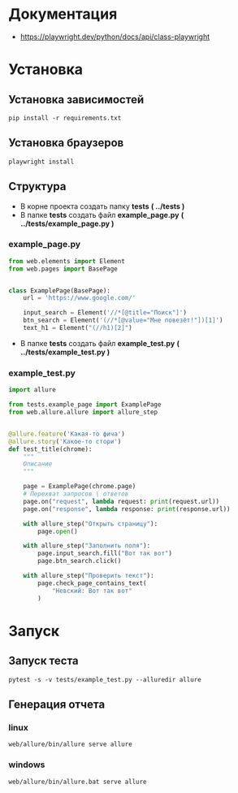 # Документация
* https://playwright.dev/python/docs/api/class-playwright
# Установка
## Установка зависимостей
```shell
pip install -r requirements.txt
```
## Установка браузеров
```shell
playwright install
```
## Структура
* В корне проекта создать папку **tests** **( ../tests )**
* В папке **tests** создать файл **example_page.py** **( ../tests/example_page.py )**
### example_page.py
```python
from web.elements import Element
from web.pages import BasePage


class ExamplePage(BasePage):
    url = 'https://www.google.com/'

    input_search = Element('//*[@title="Поиск"]')
    btn_search = Element('(//*[@value="Мне повезёт!"])[1]')
    text_h1 = Element("(//h1)[2]")

```
* В папке **tests** создать файл **example_test.py** **( ../tests/example_test.py )**
### example_test.py
```python
import allure

from tests.example_page import ExamplePage
from web.allure.allure import allure_step


@allure.feature('Какая-то фича')
@allure.story('Какое-то стори')
def test_title(chrome):
    """
    Описание
    """

    page = ExamplePage(chrome.page)
    # Перехват запросов \ ответов
    page.on("request", lambda request: print(request.url))
    page.on("response", lambda response: print(response.url))

    with allure_step("Открыть страницу"):
        page.open()

    with allure_step("Заполнить поля"):
        page.input_search.fill("Вот так вот")
        page.btn_search.click()

    with allure_step("Проверить текст"):
        page.check_page_contains_text(
            "Невский: Вот так вот"
        )

```
# Запуск
## Запуск теста
```shell
pytest -s -v tests/example_test.py --alluredir allure
```
## Генерация отчета
### linux
```shell
web/allure/bin/allure serve allure
```
### windows
```shell
web/allure/bin/allure.bat serve allure
```